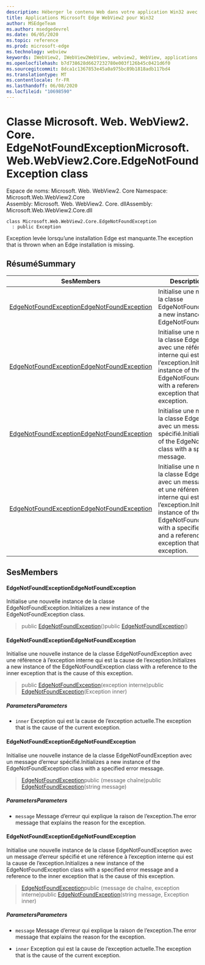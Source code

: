 ```yaml
---
description: Héberger le contenu Web dans votre application Win32 avec le contrôle Microsoft Edge WebView2
title: Applications Microsoft Edge WebView2 pour Win32
author: MSEdgeTeam
ms.author: msedgedevrel
ms.date: 06/05/2020
ms.topic: reference
ms.prod: microsoft-edge
ms.technology: webview
keywords: IWebView2, IWebView2WebView, webview2, WebView, applications Win32, Win32, Edge, ICoreWebView2, ICoreWebView2Controller, contrôle de navigateur, html Edge
ms.openlocfilehash: b7d738628d6627232780e003f126b45c0421d6f0
ms.sourcegitcommit: 8dca1c1367853e45a0a975bc89b1818adb117bd4
ms.translationtype: MT
ms.contentlocale: fr-FR
ms.lasthandoff: 06/08/2020
ms.locfileid: "10698590"
---
```

# <span data-ttu-id="fb824-104">Classe Microsoft. Web. WebView2. Core. EdgeNotFoundException</span><span class="sxs-lookup"><span data-stu-id="fb824-104">Microsoft.Web.WebView2.Core.EdgeNotFoundException class</span></span> 

<span data-ttu-id="fb824-105">Espace de noms: Microsoft. Web. WebView2. Core </span><span class="sxs-lookup"><span data-stu-id="fb824-105">Namespace: Microsoft.Web.WebView2.Core</span></span>\
<span data-ttu-id="fb824-106">Assembly: Microsoft. Web. WebView2. Core. dll</span><span class="sxs-lookup"><span data-stu-id="fb824-106">Assembly: Microsoft.Web.WebView2.Core.dll</span></span>

```
class Microsoft.Web.WebView2.Core.EdgeNotFoundException
  : public Exception
```

<span data-ttu-id="fb824-107">Exception levée lorsqu’une installation Edge est manquante.</span><span class="sxs-lookup"><span data-stu-id="fb824-107">The exception that is thrown when an Edge installation is missing.</span></span>

## <span data-ttu-id="fb824-108">Résumé</span><span class="sxs-lookup"><span data-stu-id="fb824-108">Summary</span></span>

 <span data-ttu-id="fb824-109">Ses</span><span class="sxs-lookup"><span data-stu-id="fb824-109">Members</span></span>                        | <span data-ttu-id="fb824-110">Descriptions</span><span class="sxs-lookup"><span data-stu-id="fb824-110">Descriptions</span></span>
--------------------------------|---------------------------------------------
[<span data-ttu-id="fb824-111">EdgeNotFoundException</span><span class="sxs-lookup"><span data-stu-id="fb824-111">EdgeNotFoundException</span></span>](#edgenotfoundexception) | <span data-ttu-id="fb824-112">Initialise une nouvelle instance de la classe EdgeNotFoundException.</span><span class="sxs-lookup"><span data-stu-id="fb824-112">Initializes a new instance of the EdgeNotFoundException class.</span></span>
[<span data-ttu-id="fb824-113">EdgeNotFoundException</span><span class="sxs-lookup"><span data-stu-id="fb824-113">EdgeNotFoundException</span></span>](#edgenotfoundexception) | <span data-ttu-id="fb824-114">Initialise une nouvelle instance de la classe EdgeNotFoundException avec une référence à l’exception interne qui est la cause de l’exception.</span><span class="sxs-lookup"><span data-stu-id="fb824-114">Initializes a new instance of the EdgeNotFoundException class with a reference to the inner exception that is the cause of this exception.</span></span>
[<span data-ttu-id="fb824-115">EdgeNotFoundException</span><span class="sxs-lookup"><span data-stu-id="fb824-115">EdgeNotFoundException</span></span>](#edgenotfoundexception) | <span data-ttu-id="fb824-116">Initialise une nouvelle instance de la classe EdgeNotFoundException avec un message d’erreur spécifié.</span><span class="sxs-lookup"><span data-stu-id="fb824-116">Initializes a new instance of the EdgeNotFoundException class with a specified error message.</span></span>
[<span data-ttu-id="fb824-117">EdgeNotFoundException</span><span class="sxs-lookup"><span data-stu-id="fb824-117">EdgeNotFoundException</span></span>](#edgenotfoundexception) | <span data-ttu-id="fb824-118">Initialise une nouvelle instance de la classe EdgeNotFoundException avec un message d’erreur spécifié et une référence à l’exception interne qui est la cause de l’exception.</span><span class="sxs-lookup"><span data-stu-id="fb824-118">Initializes a new instance of the EdgeNotFoundException class with a specified error message and a reference to the inner exception that is the cause of this exception.</span></span>

## <span data-ttu-id="fb824-119">Ses</span><span class="sxs-lookup"><span data-stu-id="fb824-119">Members</span></span>

#### <span data-ttu-id="fb824-120">EdgeNotFoundException</span><span class="sxs-lookup"><span data-stu-id="fb824-120">EdgeNotFoundException</span></span> 

<span data-ttu-id="fb824-121">Initialise une nouvelle instance de la classe EdgeNotFoundException.</span><span class="sxs-lookup"><span data-stu-id="fb824-121">Initializes a new instance of the EdgeNotFoundException class.</span></span>

> <span data-ttu-id="fb824-122">public [EdgeNotFoundException](#edgenotfoundexception)()</span><span class="sxs-lookup"><span data-stu-id="fb824-122">public [EdgeNotFoundException](#edgenotfoundexception)()</span></span>

#### <span data-ttu-id="fb824-123">EdgeNotFoundException</span><span class="sxs-lookup"><span data-stu-id="fb824-123">EdgeNotFoundException</span></span> 

<span data-ttu-id="fb824-124">Initialise une nouvelle instance de la classe EdgeNotFoundException avec une référence à l’exception interne qui est la cause de l’exception.</span><span class="sxs-lookup"><span data-stu-id="fb824-124">Initializes a new instance of the EdgeNotFoundException class with a reference to the inner exception that is the cause of this exception.</span></span>

> <span data-ttu-id="fb824-125">public [EdgeNotFoundException](#edgenotfoundexception)(exception interne)</span><span class="sxs-lookup"><span data-stu-id="fb824-125">public [EdgeNotFoundException](#edgenotfoundexception)(Exception inner)</span></span>

##### <span data-ttu-id="fb824-126">Parameters</span><span class="sxs-lookup"><span data-stu-id="fb824-126">Parameters</span></span>
* `inner` <span data-ttu-id="fb824-127">Exception qui est la cause de l’exception actuelle.</span><span class="sxs-lookup"><span data-stu-id="fb824-127">The exception that is the cause of the current exception.</span></span>

#### <span data-ttu-id="fb824-128">EdgeNotFoundException</span><span class="sxs-lookup"><span data-stu-id="fb824-128">EdgeNotFoundException</span></span> 

<span data-ttu-id="fb824-129">Initialise une nouvelle instance de la classe EdgeNotFoundException avec un message d’erreur spécifié.</span><span class="sxs-lookup"><span data-stu-id="fb824-129">Initializes a new instance of the EdgeNotFoundException class with a specified error message.</span></span>

> <span data-ttu-id="fb824-130">[EdgeNotFoundException](#edgenotfoundexception)public (message chaîne)</span><span class="sxs-lookup"><span data-stu-id="fb824-130">public [EdgeNotFoundException](#edgenotfoundexception)(string message)</span></span>

##### <span data-ttu-id="fb824-131">Parameters</span><span class="sxs-lookup"><span data-stu-id="fb824-131">Parameters</span></span>
* `message` <span data-ttu-id="fb824-132">Message d’erreur qui explique la raison de l’exception.</span><span class="sxs-lookup"><span data-stu-id="fb824-132">The error message that explains the reason for the exception.</span></span>

#### <span data-ttu-id="fb824-133">EdgeNotFoundException</span><span class="sxs-lookup"><span data-stu-id="fb824-133">EdgeNotFoundException</span></span> 

<span data-ttu-id="fb824-134">Initialise une nouvelle instance de la classe EdgeNotFoundException avec un message d’erreur spécifié et une référence à l’exception interne qui est la cause de l’exception.</span><span class="sxs-lookup"><span data-stu-id="fb824-134">Initializes a new instance of the EdgeNotFoundException class with a specified error message and a reference to the inner exception that is the cause of this exception.</span></span>

> <span data-ttu-id="fb824-135">[EdgeNotFoundException](#edgenotfoundexception)public (message de chaîne, exception interne)</span><span class="sxs-lookup"><span data-stu-id="fb824-135">public [EdgeNotFoundException](#edgenotfoundexception)(string message, Exception inner)</span></span>

##### <span data-ttu-id="fb824-136">Parameters</span><span class="sxs-lookup"><span data-stu-id="fb824-136">Parameters</span></span>
* `message` <span data-ttu-id="fb824-137">Message d’erreur qui explique la raison de l’exception.</span><span class="sxs-lookup"><span data-stu-id="fb824-137">The error message that explains the reason for the exception.</span></span> 

* `inner` <span data-ttu-id="fb824-138">Exception qui est la cause de l’exception actuelle.</span><span class="sxs-lookup"><span data-stu-id="fb824-138">The exception that is the cause of the current exception.</span></span>

